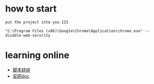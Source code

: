 # how to start

```
put the project into you IIS
```

```
"C:\Program Files (x86)\Google\Chrome\Application\chrome.exe" --disable-web-security
```

# learning online

- [脚本娃娃](http://extjs-doc-cn.github.io/ext4api/#!/api/Ext.app.Application)
- [官网doc](http://docs.sencha.com/touch/2.2.1/#)
